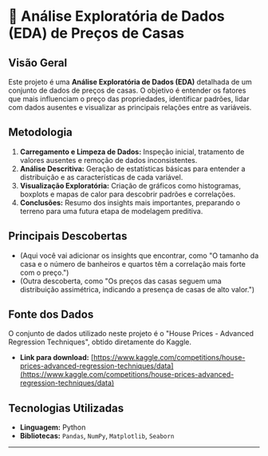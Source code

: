 # 🏡 Análise Exploratória de Dados (EDA) de Preços de Casas

## Visão Geral

Este projeto é uma **Análise Exploratória de Dados (EDA)** detalhada de um conjunto de dados de preços de casas. O objetivo é entender os fatores que mais influenciam o preço das propriedades, identificar padrões, lidar com dados ausentes e visualizar as principais relações entre as variáveis.

## Metodologia

1.  **Carregamento e Limpeza de Dados:** Inspeção inicial, tratamento de valores ausentes e remoção de dados inconsistentes.
2.  **Análise Descritiva:** Geração de estatísticas básicas para entender a distribuição e as características de cada variável.
3.  **Visualização Exploratória:** Criação de gráficos como histogramas, boxplots e mapas de calor para descobrir padrões e correlações.
4.  **Conclusões:** Resumo dos insights mais importantes, preparando o terreno para uma futura etapa de modelagem preditiva.

## Principais Descobertas

* (Aqui você vai adicionar os insights que encontrar, como "O tamanho da casa e o número de banheiros e quartos têm a correlação mais forte com o preço.")
* (Outra descoberta, como "Os preços das casas seguem uma distribuição assimétrica, indicando a presença de casas de alto valor.")

## Fonte dos Dados

O conjunto de dados utilizado neste projeto é o "House Prices - Advanced Regression Techniques", obtido diretamente do Kaggle.

* **Link para download:** [https://www.kaggle.com/competitions/house-prices-advanced-regression-techniques/data](https://www.kaggle.com/competitions/house-prices-advanced-regression-techniques/data)
  
## Tecnologias Utilizadas

* **Linguagem:** Python
* **Bibliotecas:** `Pandas`, `NumPy`, `Matplotlib`, `Seaborn`

---
